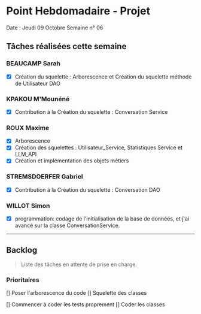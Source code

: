 # Point Hebdomadaire - Projet

Date : Jeudi 09 Octobre
Semaine n° 06

## Tâches réalisées cette semaine

### BEAUCAMP Sarah

- [X] Création du squelette : Arborescence et Création du squelette méthode de Utilisateur DAO

### KPAKOU M'Mounéné

- [X] Contribution à la Création du squelette :  Conversation Service

### ROUX Maxime

- [X] Arborescence
- [X] Création des squelettes : Utilisateur_Service, Statistiques Service et LLM_API
- [X] Création et implémentation des objets métiers

### STREMSDOERFER Gabriel

- [X] Contribution à la Création du squelette :  Conversation DAO

### WILLOT Simon

- [X] programmation: codage de l'initialisation de la base de données, et j'ai avancé sur la classe ConversationService.

---

## Backlog

> Liste des tâches en attente de prise en charge.

### Prioritaires

[] Poser l'arborescence du code 
[] Squelette des classes

[] Commencer à coder les tests proprement
[] Coder les classes


